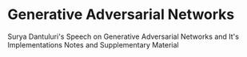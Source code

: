 # Generative Adversarial Networks
Surya Dantuluri's Speech on Generative Adversarial Networks and It's Implementations Notes and Supplementary Material

